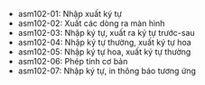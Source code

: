 - asm102-01: Nhập xuất ký tự
- asm102-02: Xuất các dòng ra màn hình
- asm102-03: Nhập ký tự, xuất ra ký tự trước-sau
- asm102-04: Nhập ký tự thường, xuất ký tự hoa
- asm102-05: Nhập ký tự hoa, xuất ký tự thường
- asm102-06: Phép tính cơ bản
- asm102-07: Nhập ký tự, in thông báo tương ứng